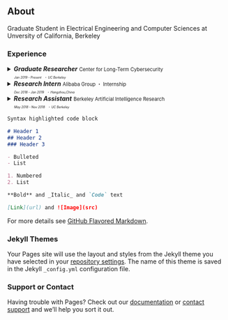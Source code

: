 ## About

Graduate Student in Electrical Engineering and Computer Sciences at Unversity of California, Berkeley

### Experience

<details>
  <summary>
    <font style="font-size:1.0em;font-weight:bold;font-style:italic;font-color:black;">Graduate Researcher</font>
    <font style="font-size:0.8em;">Center for Long-Term Cybersecurity</font><br/>
    <font style="font-size:0.5em;font-style:italic;">&nbsp;&nbsp;&nbsp;&nbsp;&nbsp;&nbsp;&nbsp;&nbsp;Jan 2019 - Present</font>
    <font style="font-size:0.5em;font-style:italic;">&nbsp;・&nbsp;UC Berkeley</font>
  </summary>
(Began as an undergraduate research assistant) Supervised by Prof. Dawn Song and collaborated with postdoctoral researcher Min Du on research projects related to deep learning and security.

Lifelong anomaly detection through unlearning:
• Developed LSTM models to analyze system log files.
• Maintained a small memory set of labeled data to prevent catastrophic forgetting.
• Developed a process that is much easier and faster than retraining the system from scratch.
• The experiment results show a reduction of up to 77.3% false positives and up to 76.6% false negatives on real anomaly detection dataset (Paper presented in CCS'19).

Adversarial enhancement for community detection in networks:
• Designs multi-objective fitness function and auto-threshold to solve the resolution limit problem and achieve consensus partition.
• Evaluated on existing community detection algorithms and the improvement of performance was 10%-30%.
• Adversarial experiments show that proposed methods can achieve stronger defense against community detection deception (Paper presented in arXiv).

Time-aware gradient attack on dynamic network link prediction:
• Utilized the gradient information generated by DDNE across different snapshots to rewire a few links and consider the dynamic natures of real-world systems.
• Implemented TGA in two ways: one is based on traversal search and greedy search.
• Evaluated the data from real-world scenarios and the comprehensive experiments show the attack success rate has increased by 20%-40% using TGA. (Paper presented in arXiv).

NDSGD: A practical method to improve robustness of deep learning model on noisy dataset:
• Used noisy data clipping and group to reduce the influence of noisy data.
• Added robustness factors to reduce the oscillation of the loss curve and tune the hyper-parameters to learn optimal models.
• Evaluated the celebrated datasets and the performance surpassed the state-of-the-art.
</details>


<details>
  <summary>
    <font style="font-size:1.0em;font-weight:bold;font-style:italic;font-color:black;">Research Intern</font>
    <font style="font-size:0.8em;">Alibaba Group ・ Internship</font><br/>
    <font style="font-size:0.5em;font-style:italic;">&nbsp;&nbsp;&nbsp;&nbsp;&nbsp;&nbsp;&nbsp;&nbsp;Dec 2018 - Jan 2019</font>
    <font style="font-size:0.5em;font-style:italic;">&nbsp;・&nbsp;Hangzhou,China</font>
  </summary>
  
Participated in a project on database security, i.e., assisted in parsing unstructured, free-text log entries into structured representation and developing Long Short-Term Memory (LSTM) model for detection of abnormal conditions of database.
  
</details>

<details>
  <summary>
    <font style="font-size:1.0em;font-weight:bold;font-style:italic;font-color:black;">Research Assistant</font>
    <font style="font-size:0.8em;">Berkeley Artificial Intelligence Research</font><br/>
    <font style="font-size:0.5em;font-style:italic;">&nbsp;&nbsp;&nbsp;&nbsp;&nbsp;&nbsp;&nbsp;&nbsp;May 2018 - Nov 2018</font>
    <font style="font-size:0.5em;font-style:italic;">&nbsp;・&nbsp;UC Berkeley</font>
  </summary>
Collaborated with PhD student Xiangyu Yue (Advisor: Prof. Kurt Keutzer) on research projects related to deep learning.

Domain Adaptation for Road-object Segmentation:
• Developed a semantic-based scene method which enables to realize 3D-object segmentation from a point-wise label map, using a domain-adaptation training method to reduce the distribution gap between synthetic data and real data so as to enhance the performance of model.

Autonomous driving with SqueezeNet and CNN:
• Developed Convolutional Neural Network (CNN) models in TensorFlow to classify images.
• Conducted image segmentation on KITTI dataset and model training based on SqueezeNet and CNN, aiming to collect data from GTA-V (an action-adventure video game) and further using this dataset to train CNN model for autonomous driving.
</details>


```markdown
Syntax highlighted code block

# Header 1
## Header 2
### Header 3

- Bulleted
- List

1. Numbered
2. List

**Bold** and _Italic_ and `Code` text

[Link](url) and ![Image](src)
```

For more details see [GitHub Flavored Markdown](https://guides.github.com/features/mastering-markdown/).

### Jekyll Themes

Your Pages site will use the layout and styles from the Jekyll theme you have selected in your [repository settings](https://github.com/danson881125/danson881125.github.io/settings). The name of this theme is saved in the Jekyll `_config.yml` configuration file.

### Support or Contact

Having trouble with Pages? Check out our [documentation](https://help.github.com/categories/github-pages-basics/) or [contact support](https://github.com/contact) and we’ll help you sort it out.
